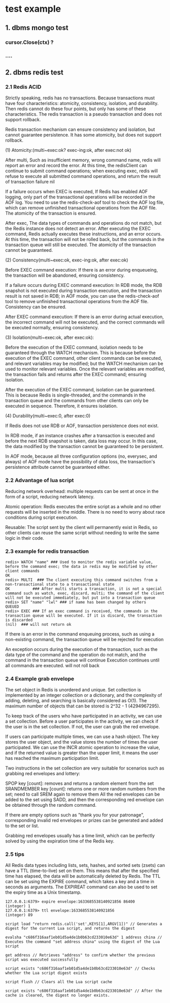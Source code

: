 # test example

## 1. dbms mongo test

### cursor.Close(ctx) ?

### ....

## 2. dbms redis test

### 2.1 Redis ACID

Strictly speaking, redis has no transactions. Because transactions must have four characteristics: atomicity,
consistency, isolation, and durability. Then redis cannot do these four points, but only has some of these
characteristics. The redis transaction is a pseudo transaction and does not support rollback.

Redis transaction mechanism can ensure consistency and isolation, but cannot guarantee persistence. It has some
atomicity, but does not support rollback.

(1) Atomicity:(multi~exec:ok? exec-ing:ok, after exec:not ok)

After multi, Such as insufficient memory, wrong command name, redis will report an error and record the error. At this
time, the redisClient can continue to submit command operations; when executing exec, redis will refuse to execute all
submitted command operations, and return the result of transaction failure nil

If a failure occurs when EXEC is executed, If Redis has enabled AOF logging, only part of the transactional operations
will be recorded in the AOF log. You need to use the redis-check-aof tool to check the AOF log file, which can remove
unfinished transactional operations from the AOF file. The atomicity of the transaction is ensured.

After exec, The data types of commands and operations do not match, but the Redis instance does not detect an error.
After executing the EXEC command, Redis actually executes these instructions, and an error occurs. At this time, the
transaction will not be rolled back, but the commands in the transaction queue will still be executed. The atomicity of
the transaction cannot be guaranteed.

(2) Consistency(multi~exec:ok, exec-ing:ok, after exec:ok)

Before EXEC command execution: If there is an error during enqueueing, the transaction will be abandoned, ensuring
consistency.

If a failure occurs during EXEC command execution: In RDB mode, the RDB snapshot is not executed during transaction
execution, and the transaction result is not saved in RDB; in AOF mode, you can use the redis-check-aof tool to remove
unfinished transactional operations from the AOF file. Consistency can be ensured.

After EXEC command execution: If there is an error during actual execution, the incorrect command will not be executed,
and the correct commands will be executed normally, ensuring consistency.

(3) Isolation(multi~exec:ok, after exec:ok):

Before the execution of the EXEC command, isolation needs to be guaranteed through the WATCH mechanism. This is because
before the execution of the EXEC command, other client commands can be executed, and relevant variables may be modified;
but the WATCH mechanism can be used to monitor relevant variables. Once the relevant variables are modified, the
transaction fails and returns after the EXEC command; ensuring isolation.

After the execution of the EXEC command, isolation can be guaranteed. This is because Redis is single-threaded, and the
commands in the transaction queue and the commands from other clients can only be executed in sequence. Therefore, it
ensures isolation.

(4) Durability(multi~exec:0, after exec:0)

If Redis does not use RDB or AOF, transaction persistence does not exist.

In RDB mode, if an instance crashes after a transaction is executed and before the next RDB snapshot is taken, data loss
may occur. In this case, the data modified by the transaction cannot be guaranteed to be persistent.

In AOF mode, because all three configuration options (no, everysec, and always) of AOF mode have the possibility of data
loss, the transaction's persistence attribute cannot be guaranteed either.

### 2.2 Advantage of lua script

Reducing network overhead: multiple requests can be sent at once in the form of a script, reducing network latency.

Atomic operation: Redis executes the entire script as a whole and no other requests will be inserted in the middle.
There is no need to worry about race conditions during script execution.

Reusable: The script sent by the client will permanently exist in Redis, so other clients can reuse the same script
without needing to write the same logic in their code.

### 2.3 example for redis transaction

```shell
redis> WATCH "name" ### Used to monitor the redis variable value, before the command exec; the data in redis may be modified by other client commands
OK
redis> MULTI  ### The client executing this command switches from a non-transactional state to a transactional state 
OK          ### After multi starts a transaction, it is not a special command such as watch, exec, discard, multi; the command of the client will not be executed immediately, but put into a transaction queue
redis> SET "name" "lwl" ### if name has been changed by others
QUEUED
redis> EXEC ### If an exec command is received, the commands in the transaction queue will be executed. If it is discard, the transaction is discarded
(nil)  ### will not return ok
```

If there is an error in the command enqueuing process, such as using a non-existing command, the transaction queue will
be rejected for execution

An exception occurs during the execution of the transaction, such as the data type of the command and the operation do
not match, and the command in the transaction queue will continue Execution continues until all commands are executed.
will not roll back

### 2.4 Example grab envelope

The set object in Redis is unordered and unique. Set collection is implemented by an integer collection or a dictionary,
and the complexity of adding, deleting, and searching is basically considered as O(1). The maximum number of objects
that can be stored is 2^32 - 1 (4294967295).

To keep track of the users who have participated in an activity, we can use a set collection. Before a user participates
in the activity, we can check if the user is in the set collection. If not, the user can grab the red envelope.

If users can participate multiple times, we can use a hash object. The key stores the user object, and the value stores
the number of times the user participated. We can use the INCR atomic operation to increase the value, and if the
returned value is greater than the upper limit, it means the user has reached the maximum participation limit.

Two instructions in the set collection are very suitable for scenarios such as grabbing red envelopes and lottery:

SPOP key [count]: removes and returns a random element from the set
SRANDMEMBER key [count]: returns one or more random numbers from the set; need to call SREM again to remove them
All the red envelopes can be added to the set using SADD, and then the corresponding red envelope can be obtained
through the random command.

If there are empty options such as "thank you for your patronage", corresponding invalid red envelopes or prizes can be
generated and added to the set or list.

Grabbing red envelopes usually has a time limit, which can be perfectly solved by using the expiration time of the Redis
key.

### 2.5 tips

All Redis data types including lists, sets, hashes, and sorted sets (zsets) can have a TTL (time-to-live) set on them.
This means that after the specified time has elapsed, the data will be automatically deleted by Redis. The TTL can be
set using the EXPIRE command, which takes a key and a time in seconds as arguments. The EXPIREAT command can also be
used to set the expiry time as a Unix timestamp.
```
127.0.0.1:6379> expire envelope:1633685538140921856 86400
(integer) 1
127.0.0.1:6379> ttl envelope:1633685538140921856
(integer) 89

```

```redis-cli
script load "return redis.call('set',KEYS[1],ARGV[1])" // Generates a digest for the current Lua script, and returns the digest

evalsha "c686f316aaf1eb01d5a4de1b0b63cd233010e63d" 1 address china // Executes the command "set address china" using the digest of the Lua script

get address // Retrieves "address" to confirm whether the previous script was executed successfully

script exists "c686f316aaf1eb01d5a4de1b0b63cd233010e63d" // Checks whether the Lua script digest exists

script flush // Clears all the Lua script cache

script exists "c686f316aaf1eb01d5a4de1b0b63cd233010e63d" // After the cache is cleared, the digest no longer exists.


```